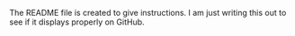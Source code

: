 The README file is created to give instructions. I am just writing this out to see if it displays properly on GitHub.